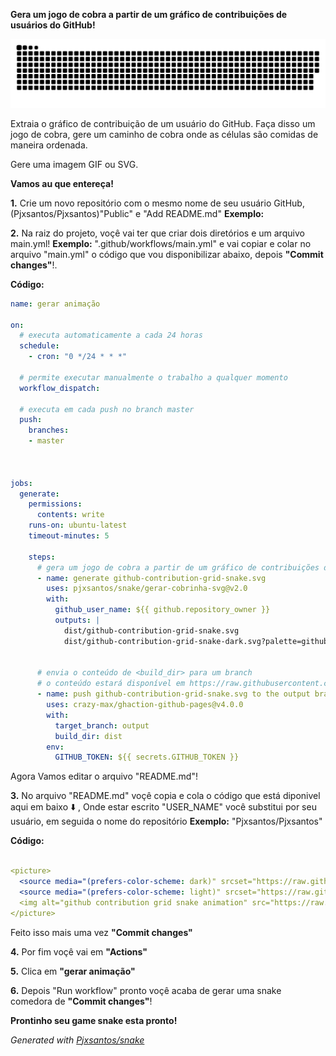 **Gera um jogo de cobra a partir de um gráfico de contribuições de usuários do GitHub!**

<picture>
  <source media="(prefers-color-scheme: dark)" srcset="https://raw.githubusercontent.com/pjxsantos/snake/output/github-contribution-grid-snake-dark.svg">
  <source media="(prefers-color-scheme: light)" srcset="https://raw.githubusercontent.com/pjxsantos/snake/output/github-contribution-grid-snake.svg">
  <img alt="github contribution grid snake animation" src="https://raw.githubusercontent.com/pjxsantos/snake/output/github-contribution-grid-snake.svg">
</picture>

Extraia o gráfico de contribuição de um usuário do GitHub. Faça disso um jogo de cobra, gere um caminho de cobra onde as células são comidas de maneira ordenada.

Gere uma imagem GIF ou SVG.

**Vamos au que entereça!** 

**1.** Crie um novo repositório com o mesmo nome de seu usuário GitHub, (Pjxsantos/Pjxsantos)"Public" e "Add README.md"
**Exemplo:**




**2.** Na raiz do projeto, voçê vai ter que criar dois diretórios e um arquivo main.yml! **Exemplo:** ".github/workflows/main.yml" e vai copiar e colar no arquivo "main.yml" o código que vou disponibilizar abaixo, depois **"Commit changes"**!.





**Código:**
```yaml
name: gerar animação

on:
  # executa automaticamente a cada 24 horas
  schedule:
    - cron: "0 */24 * * *" 
  
  # permite executar manualmente o trabalho a qualquer momento
  workflow_dispatch:
  
  # executa em cada push no branch master
  push:
    branches:
    - master
    
  

jobs:
  generate:
    permissions: 
      contents: write
    runs-on: ubuntu-latest
    timeout-minutes: 5
    
    steps:
      # gera um jogo de cobra a partir de um gráfico de contribuições de um usuário do github (<github_user_name>), gera uma animação SVG em <svg_out_path>
      - name: generate github-contribution-grid-snake.svg
        uses: pjxsantos/snake/gerar-cobrinha-svg@v2.0
        with:
          github_user_name: ${{ github.repository_owner }}
          outputs: |
            dist/github-contribution-grid-snake.svg
            dist/github-contribution-grid-snake-dark.svg?palette=github-dark
          
          
      # envia o conteúdo de <build_dir> para um branch
      # o conteúdo estará disponível em https://raw.githubusercontent.com/<github_user>/<repository>/<target_branch>/<file> ou como página do github
      - name: push github-contribution-grid-snake.svg to the output branch
        uses: crazy-max/ghaction-github-pages@v4.0.0
        with:
          target_branch: output
          build_dir: dist
        env:
          GITHUB_TOKEN: ${{ secrets.GITHUB_TOKEN }}
```

Agora Vamos editar o arquivo "README.md"!

**3.** No arquivo "README.md" voçê copia e cola o código que está diponivel aqui em baixo ⬇️ , Onde estar escrito "USER_NAME" você substitui por seu usuário, em seguida o nome do repositório **Exemplo:** "Pjxsantos/Pjxsantos"

**Código:**
```yaml

<picture>
  <source media="(prefers-color-scheme: dark)" srcset="https://raw.githubusercontent.com/USER_NAME/USER_NAME/output/github-contribution-grid-snake-dark.svg">
  <source media="(prefers-color-scheme: light)" srcset="https://raw.githubusercontent.com/USER_NAME/USER_NAME/output/github-contribution-grid-snake.svg">
  <img alt="github contribution grid snake animation" src="https://raw.githubusercontent.com/USER_NAME/USER_NAME/output/github-contribution-grid-snake.svg">
</picture>

```



Feito isso mais uma vez  **"Commit changes"**




**4.** Por fim voçê vai em **"Actions"**




**5.** Clica em **"gerar animação"**






**6.** Depois "Run workflow" pronto voçê acaba de gerar uma snake comedora de **"Commit changes"**!




**Prontinho seu game snake esta pronto!** 


_Generated with [Pjxsantos/snake](https://github.com/Pjxsantos/snake)_




